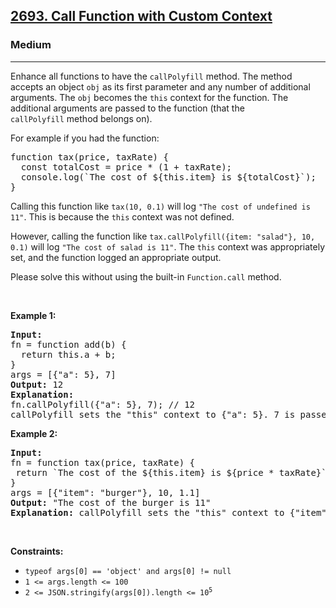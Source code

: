 <h2><a href="https://leetcode.com/problems/call-function-with-custom-context/">2693. Call Function with Custom Context</a></h2><h3>Medium</h3><hr><div><p>Enhance all functions to have the&nbsp;<code>callPolyfill</code>&nbsp;method. The method accepts an object&nbsp;<code>obj</code>&nbsp;as its first parameter and any number of additional arguments. The&nbsp;<code>obj</code>&nbsp;becomes the&nbsp;<code>this</code>&nbsp;context for the function. The additional arguments are passed to the function (that the <code>callPolyfill</code>&nbsp;method belongs on).</p>

<p>For example if you had the function:</p>

<pre>function tax(price, taxRate) {
  const totalCost = price * (1 + taxRate);
&nbsp; console.log(`The cost of ${this.item} is ${totalCost}`);
}
</pre>

<p>Calling this function like&nbsp;<code>tax(10, 0.1)</code>&nbsp;will log&nbsp;<code>"The cost of undefined is 11"</code>. This is because the&nbsp;<code>this</code>&nbsp;context was not defined.</p>

<p>However, calling the function like&nbsp;<code>tax.callPolyfill({item: "salad"}, 10, 0.1)</code>&nbsp;will log&nbsp;<code>"The cost of salad is 11"</code>. The&nbsp;<code>this</code>&nbsp;context was appropriately set, and the function logged an appropriate output.</p>

<p>Please solve this without using&nbsp;the built-in&nbsp;<code>Function.call</code>&nbsp;method.</p>

<p>&nbsp;</p>
<p><strong class="example">Example 1:</strong></p>

<pre><strong>Input:</strong>
fn = function add(b) {
  return this.a + b;
}
args = [{"a": 5}, 7]
<strong>Output:</strong> 12
<strong>Explanation:</strong>
fn.callPolyfill({"a": 5}, 7); // 12
callPolyfill sets the "this" context to {"a": 5}. 7 is passed as an argument.
</pre>

<p><strong class="example">Example 2:</strong></p>

<pre><strong>Input:</strong> 
fn = function tax(price, taxRate) { 
&nbsp;return `The cost of the ${this.item} is ${price * taxRate}`; 
}
args = [{"item": "burger"}, 10, 1.1]
<strong>Output:</strong> "The cost of the burger is 11"
<strong>Explanation:</strong> callPolyfill sets the "this" context to {"item": "burger"}. 10 and 1.1 are passed as additional arguments.
</pre>

<p>&nbsp;</p>
<p><strong>Constraints:</strong></p>

<ul>
	<li><code><font face="monospace">typeof args[0] == 'object' and args[0] != null</font></code></li>
	<li><code>1 &lt;= args.length &lt;= 100</code></li>
	<li><code>2 &lt;= JSON.stringify(args[0]).length &lt;= 10<sup>5</sup></code></li>
</ul>
</div>